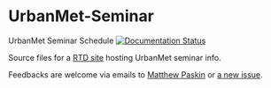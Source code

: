 # UrbanMet-Seminar
UrbanMet Seminar Schedule [![Documentation Status](https://readthedocs.org/projects/urbanmet-seminar/badge/?version=latest)](https://urbanmet-seminar.readthedocs.io/en/latest/?badge=latest)


Source files for a [RTD site](https://urbanmet-seminar.readthedocs.io) hosting UrbanMet seminar info.

Feedbacks are welcome via emails to [Matthew Paskin](mailto:m.paskin@pgr.reading.ac.uk) or [a new issue](https://github.com/Urban-Meteorology-Reading/UrbanMet-Seminar/issues/new/choose).
